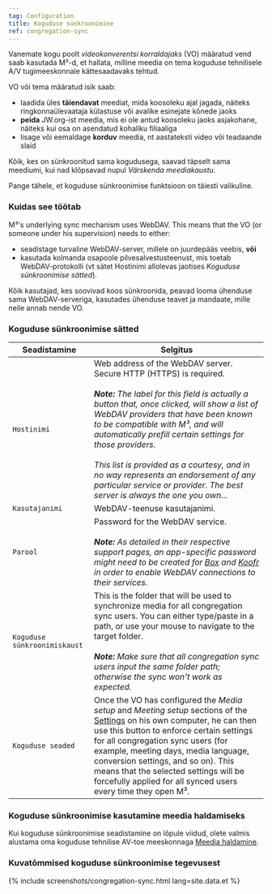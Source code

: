 ```yaml
---
tag: Configuration
title: Koguduse sünkroonimine
ref: congregation-sync
---
```


Vanemate kogu poolt _videokonverentsi korraldajaks_ (VO) määratud vend saab kasutada M³-d, et hallata, milline meedia on tema koguduse tehnilisele A/V tugimeeskonnale kättesaadavaks tehtud.

VO või tema määratud isik saab:

- laadida üles **täiendavat** meediat, mida koosoleku ajal jagada, näiteks ringkonnaülevaataja külastuse või avalike esinejate kõnede jaoks
- **peida** JW.org-ist meedia, mis ei ole antud koosoleku jaoks asjakohane, näiteks kui osa on asendatud kohaliku filiaaliga
- lisage või eemaldage **korduv** meedia, nt aastateksti video või teadaande slaid

Kõik, kes on sünkroonitud sama kogudusega, saavad täpselt sama meediumi, kui nad klõpsavad nupul _Värskenda meediakaustu_.

Pange tähele, et koguduse sünkroonimise funktsioon on täiesti valikuline.

### Kuidas see töötab

M³'s underlying sync mechanism uses WebDAV. This means that the VO (or someone under his supervision) needs to either:

- seadistage turvaline WebDAV-server, millele on juurdepääs veebis, **või**
- kasutada kolmanda osapoole pilvesalvestusteenust, mis toetab WebDAV-protokolli (vt sätet Hostinimi allolevas jaotises _Koguduse sünkroonimise sätted_).

Kõik kasutajad, kes soovivad koos sünkroonida, peavad looma ühenduse sama WebDAV-serveriga, kasutades ühenduse teavet ja mandaate, mille neile annab nende VO.

### Koguduse sünkroonimise sätted

| Seadistamine                 | Selgitus                                                                                                                                                                                                                                                                                                                                                                                                                                                                                                             |
| ---------------------------- | -------------------------------------------------------------------------------------------------------------------------------------------------------------------------------------------------------------------------------------------------------------------------------------------------------------------------------------------------------------------------------------------------------------------------------------------------------------------------------------------------------------------- |
| `Hostinimi`                  | Web address of the WebDAV server. Secure HTTP (HTTPS) is required. <br><br> _**Note:** The label for this field is actually a button that, once clicked, will show a list of WebDAV providers that have been known to be compatible with M³, and will automatically prefill certain settings for those providers. <br><br> This list is provided as a courtesy, and in no way represents an endorsement of any particular service or provider. The best server is always the one you own..._ |
| `Kasutajanimi`               | WebDAV-teenuse kasutajanimi.                                                                                                                                                                                                                                                                                                                                                                                                                                                                                         |
| `Parool`                     | Password for the WebDAV service. <br><br> _**Note:** As detailed in their respective support pages, an app-specific password might need to be created for [Box](https://support.box.com/hc/en-us/articles/360043696414-WebDAV-with-Box) and [Koofr](https://koofr.eu/help/koofr_with_webdav/how-do-i-connect-a-service-to-koofr-through-webdav/) in order to enable WebDAV connections to their services._                                                                                               |
| `Koguduse sünkroonimiskaust` | This is the folder that will be used to synchronize media for all congregation sync users. You can either type/paste in a path, or use your mouse to navigate to the target folder. <br><br> _**Note:** Make sure that all congregation sync users input the same folder path; otherwise the sync won't work as expected._                                                                                                                                                                               |
| `Koguduse seaded`            | Once the VO has configured the _Media setup_ and _Meeting setup_ sections of the [Settings]({{page.lang}}/#configuration) on his own computer, he can then use this button to enforce certain settings for all congregation sync users (for example, meeting days, media language, conversion settings, and so on). This means that the selected settings will be forcefully applied for all synced users every time they open M³.                                                                                   |

### Koguduse sünkroonimise kasutamine meedia haldamiseks

Kui koguduse sünkroonimise seadistamine on lõpule viidud, olete valmis alustama oma koguduse tehnilise AV-toe meeskonnaga [Meedia haldamine]({{page.lang}}/#manage-media).

### Kuvatõmmised koguduse sünkroonimise tegevusest

{% include screenshots/congregation-sync.html lang=site.data.et %}
